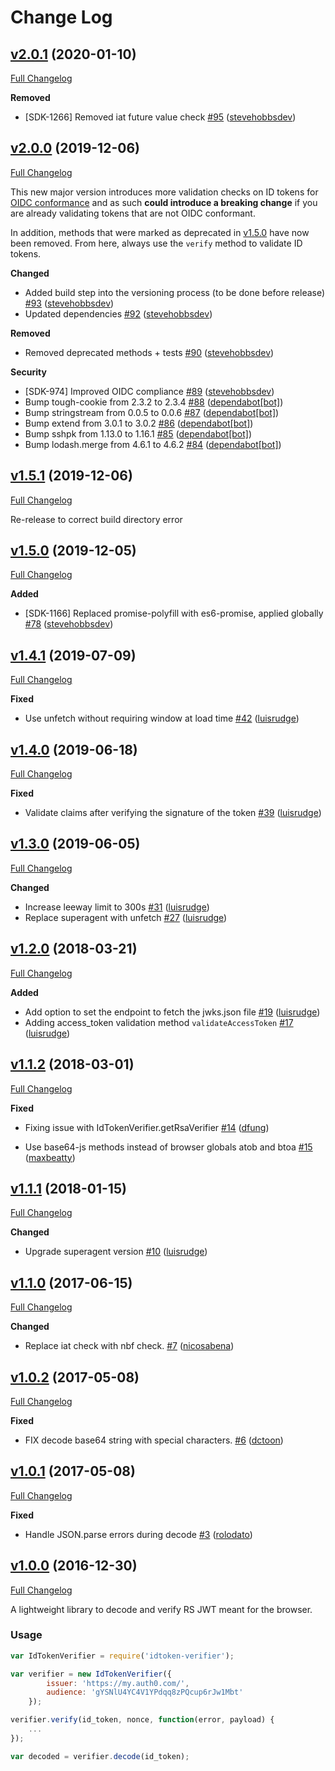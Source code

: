 # Change Log

## [v2.0.1](https://github.com/auth0/idtoken-verifier/tree/v2.0.1) (2020-01-10)

[Full Changelog](https://github.com/auth0/idtoken-verifier/compare/v2.0.0...v2.0.1)

**Removed**

- [SDK-1266] Removed iat future value check [\#95](https://github.com/auth0/idtoken-verifier/pull/95) ([stevehobbsdev](https://github.com/stevehobbsdev))

## [v2.0.0](https://github.com/auth0/idtoken-verifier/tree/v2.0.0) (2019-12-06)

[Full Changelog](https://github.com/auth0/idtoken-verifier/compare/v1.5.1...v2.0.0)

This new major version introduces more validation checks on ID tokens for [OIDC conformance](https://openid.net/specs/openid-connect-core-1_0-final.html#IDTokenValidation) and as such **could introduce a breaking change** if you are already validating tokens that are not OIDC conformant.

In addition, methods that were marked as deprecated in [v1.5.0](https://github.com/auth0/idtoken-verifier/releases/v1.5.0) have now been removed. From here, always use the `verify` method to validate ID tokens.

**Changed**

- Added build step into the versioning process (to be done before release) [\#93](https://github.com/auth0/idtoken-verifier/pull/93) ([stevehobbsdev](https://github.com/stevehobbsdev))
- Updated dependencies [\#92](https://github.com/auth0/idtoken-verifier/pull/92) ([stevehobbsdev](https://github.com/stevehobbsdev))

**Removed**

- Removed deprecated methods + tests [\#90](https://github.com/auth0/idtoken-verifier/pull/90) ([stevehobbsdev](https://github.com/stevehobbsdev))

**Security**

- [SDK-974] Improved OIDC compliance [\#89](https://github.com/auth0/idtoken-verifier/pull/89) ([stevehobbsdev](https://github.com/stevehobbsdev))
- Bump tough-cookie from 2.3.2 to 2.3.4 [\#88](https://github.com/auth0/idtoken-verifier/pull/88) ([dependabot[bot]](https://github.com/apps/dependabot))
- Bump stringstream from 0.0.5 to 0.0.6 [\#87](https://github.com/auth0/idtoken-verifier/pull/87) ([dependabot[bot]](https://github.com/apps/dependabot))
- Bump extend from 3.0.1 to 3.0.2 [\#86](https://github.com/auth0/idtoken-verifier/pull/86) ([dependabot[bot]](https://github.com/apps/dependabot))
- Bump sshpk from 1.13.0 to 1.16.1 [\#85](https://github.com/auth0/idtoken-verifier/pull/85) ([dependabot[bot]](https://github.com/apps/dependabot))
- Bump lodash.merge from 4.6.1 to 4.6.2 [\#84](https://github.com/auth0/idtoken-verifier/pull/84) ([dependabot[bot]](https://github.com/apps/dependabot))

## [v1.5.1](https://github.com/auth0/idtoken-verifier/tree/v1.5.1) (2019-12-06)

[Full Changelog](https://github.com/auth0/idtoken-verifier/compare/v1.5.0...v1.5.1)

Re-release to correct build directory error

## [v1.5.0](https://github.com/auth0/idtoken-verifier/tree/v1.5.0) (2019-12-05)

[Full Changelog](https://github.com/auth0/idtoken-verifier/compare/v1.4.1...v1.5.0)

**Added**

- [SDK-1166] Replaced promise-polyfill with es6-promise, applied globally [\#78](https://github.com/auth0/idtoken-verifier/pull/78) ([stevehobbsdev](https://github.com/stevehobbsdev))

## [v1.4.1](https://github.com/auth0/idtoken-verifier/tree/v1.4.1) (2019-07-09)

[Full Changelog](https://github.com/auth0/idtoken-verifier/compare/v1.4.0...v1.4.1)

**Fixed**

- Use unfetch without requiring window at load time [\#42](https://github.com/auth0/idtoken-verifier/pull/42) ([luisrudge](https://github.com/luisrudge))

## [v1.4.0](https://github.com/auth0/idtoken-verifier/tree/v1.4.0) (2019-06-18)

[Full Changelog](https://github.com/auth0/idtoken-verifier/compare/v1.3.0...v1.4.0)

**Fixed**

- Validate claims after verifying the signature of the token [\#39](https://github.com/auth0/idtoken-verifier/pull/39) ([luisrudge](https://github.com/luisrudge))

## [v1.3.0](https://github.com/auth0/idtoken-verifier/tree/v1.3.0) (2019-06-05)

[Full Changelog](https://github.com/auth0/idtoken-verifier/compare/v1.2.0...v1.3.0)

**Changed**

- Increase leeway limit to 300s [\#31](https://github.com/auth0/idtoken-verifier/pull/31) ([luisrudge](https://github.com/luisrudge))
- Replace superagent with unfetch [\#27](https://github.com/auth0/idtoken-verifier/pull/27) ([luisrudge](https://github.com/luisrudge))

## [v1.2.0](https://github.com/auth0/idtoken-verifier/tree/v1.2.0) (2018-03-21)

[Full Changelog](https://github.com/auth0/idtoken-verifier/compare/v1.1.2...v1.2.0)

**Added**

- Add option to set the endpoint to fetch the jwks.json file [\#19](https://github.com/auth0/idtoken-verifier/pull/19) ([luisrudge](https://github.com/luisrudge))
- Adding access_token validation method `validateAccessToken` [\#17](https://github.com/auth0/idtoken-verifier/pull/17) ([luisrudge](https://github.com/luisrudge))

## [v1.1.2](https://github.com/auth0/idtoken-verifier/tree/v1.1.2) (2018-03-01)

[Full Changelog](https://github.com/auth0/idtoken-verifier/compare/v1.1.1...v1.1.2)

**Fixed**

- Fixing issue with IdTokenVerifier.getRsaVerifier [\#14](https://github.com/auth0/idtoken-verifier/pull/14) ([dfung](https://github.com/dfung))

- Use base64-js methods instead of browser globals atob and btoa [\#15](https://github.com/auth0/idtoken-verifier/pull/15) ([maxbeatty](https://github.com/maxbeatty))

## [v1.1.1](https://github.com/auth0/idtoken-verifier/tree/v1.1.1) (2018-01-15)

[Full Changelog](https://github.com/auth0/idtoken-verifier/compare/v1.1.0...v1.1.1)

**Changed**

- Upgrade superagent version [\#10](https://github.com/auth0/idtoken-verifier/pull/10) ([luisrudge](https://github.com/luisrudge))

## [v1.1.0](https://github.com/auth0/idtoken-verifier/tree/v1.1.0) (2017-06-15)

[Full Changelog](https://github.com/auth0/idtoken-verifier/compare/v1.0.2...v1.1.0)

**Changed**

- Replace iat check with nbf check. [\#7](https://github.com/auth0/idtoken-verifier/pull/7) ([nicosabena](https://github.com/nicosabena))

## [v1.0.2](https://github.com/auth0/auth0.js/tree/v1.0.2) (2017-05-08)

[Full Changelog](https://github.com/auth0/auth0.js/compare/v1.0.1...v1.0.2)

**Fixed**

- FIX decode base64 string with special characters. [\#6](https://github.com/auth0/idtoken-verifier/pull/6) ([dctoon](https://github.com/dctoon))

## [v1.0.1](https://github.com/auth0/auth0.js/tree/v1.0.1) (2017-05-08)

[Full Changelog](https://github.com/auth0/auth0.js/compare/v1.0.0...v1.0.1)

**Fixed**

- Handle JSON.parse errors during decode [\#3](https://github.com/auth0/idtoken-verifier/pull/3) ([rolodato](https://github.com/rolodato))

## [v1.0.0](https://github.com/auth0/idtoken-verifier/tree/v1.0.0) (2016-12-30)

[Full Changelog](https://github.com/auth0/idtoken-verifier/tree/v1.0.0)

A lightweight library to decode and verify RS JWT meant for the browser.

### Usage

```js
var IdTokenVerifier = require('idtoken-verifier');

var verifier = new IdTokenVerifier({
        issuer: 'https://my.auth0.com/',
        audience: 'gYSNlU4YC4V1YPdqq8zPQcup6rJw1Mbt'
    });

verifier.verify(id_token, nonce, function(error, payload) {
    ...
});

var decoded = verifier.decode(id_token);
```
